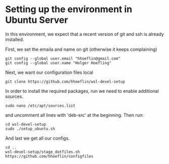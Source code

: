 # Setting up the environment in Ubuntu Server

In this environment, we expect that a recent version of git and ssh is already installed. 

First, we set the emaila and name on git (otherwise it keeps complaining)

```
git config --global user.email "hhoeflin@gmail.com"
git config --global user.name "Holger Hoefling"
```

Next, we want our configuration files local

```
git clone https://github.com/hhoeflin/wsl-devel-setup
```

In order to install the required packages, run we need to enable additional sources.

```
sudo nano /etc/apt/sources.list
```
and uncomment all lines with 'deb-src' at the beginning. Then run:
```
cd wsl-devel-setup
sudo ./setup_ubuntu.sh
```

And last we get all our configs.
```
cd ..
wsl-devel-setup/stage_dotfiles.sh https://github.com/hhoeflin/configfiles
```

